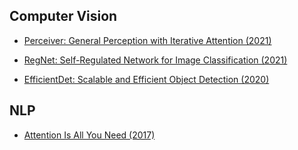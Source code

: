 ## Computer Vision

- [Perceiver: General Perception with Iterative Attention (2021)](https://arxiv.org/abs/2103.03206)

- [RegNet: Self-Regulated Network for Image Classification (2021)](https://arxiv.org/abs/2101.00590)

- [EfficientDet: Scalable and Efficient Object Detection (2020)](https://paperswithcode.com/method/bifpn)

## NLP

- [Attention Is All You Need (2017)](https://paperswithcode.com/paper/attention-is-all-you-need)